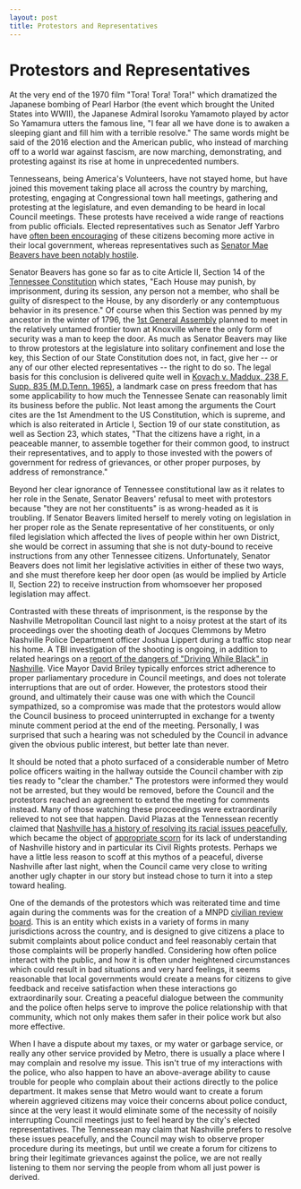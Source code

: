```yaml
---
layout: post
title: Protestors and Representatives
---
```


# Protestors and Representatives

At the very end of the 1970 film "Tora! Tora! Tora!" which dramatized the Japanese bombing of Pearl Harbor (the event which brought the United States into WWII), the Japanese Admiral Isoroku Yamamoto played by actor So Yamamura utters the famous line, "I fear all we have done is to awaken a sleeping giant and fill him with a terrible resolve." The same words might be said of the 2016 election and the American public, who instead of marching off to a world war against fascism, are now marching, demonstrating, and protesting against its rise at home in unprecedented numbers.

Tennesseans, being America's Volunteers, have not stayed home, but have joined this movement taking place all across the country by marching, protesting, engaging at Congressional town hall meetings, gathering and protesting at the legislature, and even demanding to be heard in local Council meetings. These protests have received a wide range of reactions from public officials. Elected representatives such as Senator Jeff Yarbro have [often been encouraging](https://www.instagram.com/p/BQL_nFIAp6G/) of these citizens becoming more active in their local government, whereas representatives such as [Senator Mae Beavers have been notably hostile](http://www.nashvillescene.com/news/pith-in-the-wind/article/20852827/beavers-flees-protesters-again-as-she-makes-plans-to-attend-a-protest). 

Senator Beavers has gone so far as to cite Article II, Section 14 of the [Tennessee Constitution](https://www.tn.gov/sos/bluebook/13-14/TS5_TNFoundingDocs.pdf) which states, "Each House may punish, by imprisonment, during its session, any person not a member, who shall be guilty of disrespect to the House, by any disorderly or any contemptuous behavior in its presence." Of course when this Section was penned by my ancestor in the winter of 1796, the [1st General Assembly](https://babel.hathitrust.org/cgi/pt?id=uc1.$b47227;view=1up;seq=24) planned to meet in the relatively untamed frontier town at Knoxville where the only form of security was a man to keep the door. As much as Senator Beavers may like to throw protestors at the legislature into solitary confinement and lose the key, this Section of our State Constitution does not, in fact, give her -- or any of our other elected representatives -- the right to do so. The legal basis for this conclusion is delivered quite well in [Kovach v. Maddux, 238 F. Supp. 835 (M.D.Tenn. 1965)](https://casetext.com/case/kovach-v-maddux), a landmark case on press freedom that has some applicability to how much the Tennessee Senate can reasonably limit its business before the public. Not least among the arguments the Court cites are the 1st Amendment to the US Constitution, which is supreme, and which is also reiterated in Article I, Section 19 of our state constitution, as well as Section 23, which states, "That the citizens have a right, in a peaceable manner, to assemble together for their common good, to instruct their representatives, and to apply to those invested with the powers of government for redress of grievances, or other proper purposes, by address of remonstrance." 

Beyond her clear ignorance of Tennessee constitutional law as it relates to her role in the Senate, Senator Beavers' refusal to meet with protestors because "they are not her constituents" is as wrong-headed as it is troubling. If Senator Beavers limited herself to merely voting on legislation in her proper role as the Senate representative of her constituents, or only filed legislation which affected the lives of people within her own District, she would be correct in assuming that she is not duty-bound to receive instructions from any other Tennessee citizens. Unfortunately, Senator Beavers does not limit her legislative activities in either of these two ways, and she must therefore keep her door open (as would be implied by Article II, Section 22) to receive instruction from whomsoever her proposed legislation may affect. 

Contrasted with these threats of imprisonment, is the response by the Nashville Metropolitan Council last night to a noisy protest at the start of its proceedings over the shooting death of Jocques Clemmons by Metro Nashville Police Department officer Joshua Lippert during a traffic stop near his home. A TBI investigation of the shooting is ongoing, in addition to related hearings on a [report of the dangers of "Driving While Black" in Nashville](http://www.nashvillescene.com/news/pith-in-the-wind/article/20838317/extensive-report-shows-perils-of-driving-while-black-in-nashville). Vice Mayor David Briley typically enforces strict adherence to proper parliamentary procedure in Council meetings, and does not tolerate interruptions that are out of order. However, the protestors stood their ground, and ultimately their cause was one with which the Council sympathized, so a compromise was made that the protestors would allow the Council business to proceed uninterrupted in exchange for a twenty minute comment period at the end of the meeting. Personally, I was surprised that such a hearing was not scheduled by the Council in advance given the obvious public interest, but better late than never.

It should be noted that a photo surfaced of a considerable number of Metro police officers waiting in the hallway outside the Council chamber with zip ties ready to "clear the chamber." The protestors were informed they would not be arrested, but they would be removed, before the Council and the protestors reached an agreement to extend the meeting for comments instead. Many of those watching these proceedings were extraordinarily relieved to not see that happen. David Plazas at the Tennessean recently claimed that [Nashville has a history of resolving its racial issues peacefully](http://www.tennessean.com/story/opinion/editorials/2017/02/19/work-through-jocques-clemmons-tragedy-peacefully/97996024/), which became the object of [appropriate scorn](http://www.nashvillescene.com/news/pith-in-the-wind/article/20852653/the-tennessean-is-wrong-about-nashvilles-supposedly-peaceful-history) for its lack of understanding of Nashville history and in particular its Civil Rights protests. Perhaps we have a little less reason to scoff at this mythos of a peaceful, diverse Nashville after last night, when the Council came very close to writing another ugly chapter in our story but instead chose to turn it into a step toward healing.

One of the demands of the protestors which was reiterated time and time again during the comments was for the creation of a MNPD [civilian review board](https://www.policemisconduct.net/explainers/civilian-review-boards/). This is an entity which exists in a variety of forms in many jurisdictions across the country, and is designed to give citizens a place to submit complaints about police conduct and feel reasonably certain that those complaints will be properly handled. Considering how often police interact with the public, and how it is often under heightened circumstances which could result in bad situations and very hard feelings, it seems reasonable that local governments would create a means for citizens to give feedback and receive satisfaction when these interactions go extraordinarily sour. Creating a peaceful dialogue between the community and the police often helps serve to improve the police relationship with that community, which not only makes them safer in their police work but also more effective.

When I have a dispute about my taxes, or my water or garbage service, or really any other service provided by Metro, there is usually a place where I may complain and resolve my issue. This isn't true of my interactions with the police, who also happen to have an above-average ability to cause trouble for people who complain about their actions directly to the police department. It makes sense that Metro would want to create a forum wherein aggrieved citizens may voice their concerns about police conduct, since at the very least it would eliminate some of the necessity of noisily interrupting Council meetings just to feel heard by the city's elected representatives. The Tennessean may claim that Nashville prefers to resolve these issues peacefully, and the Council may wish to observe proper procedure during its meetings, but until we create a forum for citizens to bring their legitimate grievances against the police, we are not really listening to them nor serving the people from whom all just power is derived.